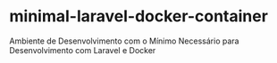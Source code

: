 # minimal-laravel-docker-container
Ambiente de Desenvolvimento com o Mínimo Necessário para Desenvolvimento com Laravel e Docker
